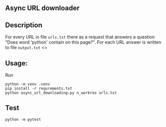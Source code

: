 Async URL downloader
---
## Description
For every URL in file `urls.txt` there as a request that answers a question 
"Does word 'python' contain on this page?".
For each URL answer is written to file `output.txt` <>
## Usage:
Run
```commandline
python -m venv .venv
pip install -r requrements.txt
python async_url_downloading.py n_workres urls.txt
```

## Test
```commandline
python -m pytest
```